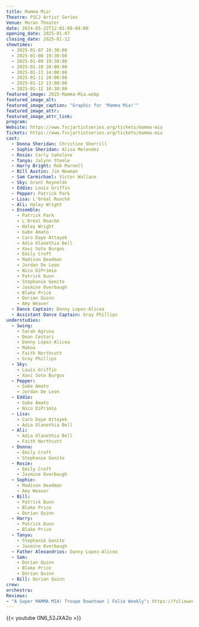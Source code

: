```yaml
---
title: Mamma Mia!
Theatre: FSCJ Artist Series
Venue: Moran Theater
date: 2024-05-22T12:01:08-04:00
opening_date: 2025-01-07
closing_date: 2025-01-12
showtimes:
  - 2025-01-07 19:30:00
  - 2025-01-08 19:30:00
  - 2025-01-09 19:30:00
  - 2025-01-10 20:00:00
  - 2025-01-11 14:00:00
  - 2025-01-11 20:00:00
  - 2025-01-12 13:00:00
  - 2025-01-12 18:30:00
featured_image: 2025-Mamma-Mia.webp
featured_image_alt: 
featured_image_caption: "Graphic for 'Mamma Mia!'"
featured_image_attr: 
featured_image_attr_link: 
program:
Website: https://www.fscjartistseries.org/tickets/mamma-mia
Tickets: https://www.fscjartistseries.org/tickets/mamma-mia
cast:
  - Donna Sheridan: Christine Sherrill
  - Sophie Sheridan: Alisa Melendez
  - Rosie: Carly Sakolove
  - Tanya: Jalynn Steele
  - Harry Bright: Rob Marnell
  - Bill Austin: Jim Newman
  - Sam Carmichael: Victor Wallace
  - Sky: Grant Reynolds
  - Eddie: Louis Griffin
  - Pepper: Patrick Park
  - Lisa: L'Oréal Roaché
  - Ali: Haley Wright
  - Ensemble:
    - Patrick Park
    - L'Oréal Roaché
    - Haley Wright
    - Gabe Amato
    - Caro Daye Attayek
    - Adia Olanethia Bell
    - Xavi Soto Burgos
    - Emily Croft
    - Madison Deadman
    - Jordan De Leon
    - Nico DiPrimio
    - Patrick Dunn
    - Stephanie Genito
    - Jasmine Overbaugh
    - Blake Price
    - Dorian Quinn
    - Amy Weaver
  - Dance Captain: Danny Lopez-Alicea
  - Assistant Dance Captain: Gray Phillips
understudies:
  - Swing:
    - Sarah Agrusa
    - Dean Cestari
    - Danny Lopez-Alicea
    - Makoa
    - Faith Northcutt
    - Gray Phillips
  - Sky: 
    - Louis Griffin
    - Xavi Soto Burgos
  - Pepper: 
    - Gabe Amato
    - Jordan De Leon
  - Eddie: 
    - Gabe Amato
    - Nico DiPrimio
  - Lisa: 
    - Caro Daye Attayek
    - Adia Olanethia Bell
  - Ali: 
    - Adia Olanethia Bell
    - Faith Northcutt
  - Donna: 
    - Emily Croft
    - Stephanie Genito
  - Rosie: 
    - Emily Croft
    - Jasmine Overbaugh
  - Sophie: 
    - Madison Deadman
    - Amy Weaver
  - Bill: 
    - Patrick Dunn
    - Blake Price
    - Dorian Quinn
  - Harry: 
    - Patrick Dunn
    - Blake Price
  - Tanya: 
    - Stephanie Genito
    - Jasmine Overbaugh
  - Father Alexandrios: Danny Lopez-Alicea
  - Sam: 
    - Dorian Quinn
    - Blake Price
    - Dorian Quinn
  - Bill: Dorian Quinn
crew:
orchestra:
Reviews:
- "A Super MAMMA MIA! Troupe Downtown | Folio Weekly": https://folioweekly.com/2025/01/08/a-super-mamma-mia-troupe-downtown/
---
```


{{< youtube 0N6_52JXA2o >}}